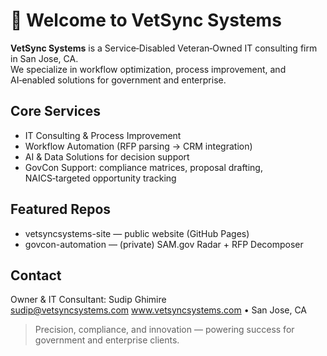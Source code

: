 # 👋 Welcome to VetSync Systems

**VetSync Systems** is a Service‑Disabled Veteran‑Owned IT consulting firm in San Jose, CA.  
We specialize in workflow optimization, process improvement, and AI‑enabled solutions for government and enterprise.

## Core Services
- IT Consulting & Process Improvement
- Workflow Automation (RFP parsing → CRM integration)
- AI & Data Solutions for decision support
- GovCon Support: compliance matrices, proposal drafting, NAICS‑targeted opportunity tracking

## Featured Repos
- vetsyncsystems-site — public website (GitHub Pages)
- govcon-automation — (private) SAM.gov Radar + RFP Decomposer

## Contact
Owner & IT Consultant: Sudip Ghimire  
sudip@vetsyncsystems.com 
www.vetsyncsystems.com • San Jose, CA

> Precision, compliance, and innovation — powering success for government and enterprise clients.
